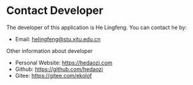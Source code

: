 # Contact Developer

The developer of this application is He Lingfeng. You can contact he by:

* Email: helingfeng@stu.xjtu.edu.cn

Other information about developer

* Personal Website: https://hedaozi.com
* Github: https://github.com/hedaozi
* Gitee: https://gitee.com/ekolof
